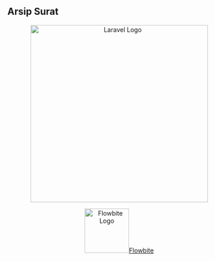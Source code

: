 ## Arsip Surat
<p align="center"><a href="https://laravel.com" target="_blank"><img src="https://raw.githubusercontent.com/laravel/art/master/logo-lockup/5%20SVG/2%20CMYK/1%20Full%20Color/laravel-logolockup-cmyk-red.svg" width="400" alt="Laravel Logo"></a></p>
<p align="center"><a href="https://flowbite.com" target="_blank"> <img src="https://flowbite.com/docs/images/logo.svg" width="100" alt="Flowbite Logo"/><span>Flowbite</span></a></p>
